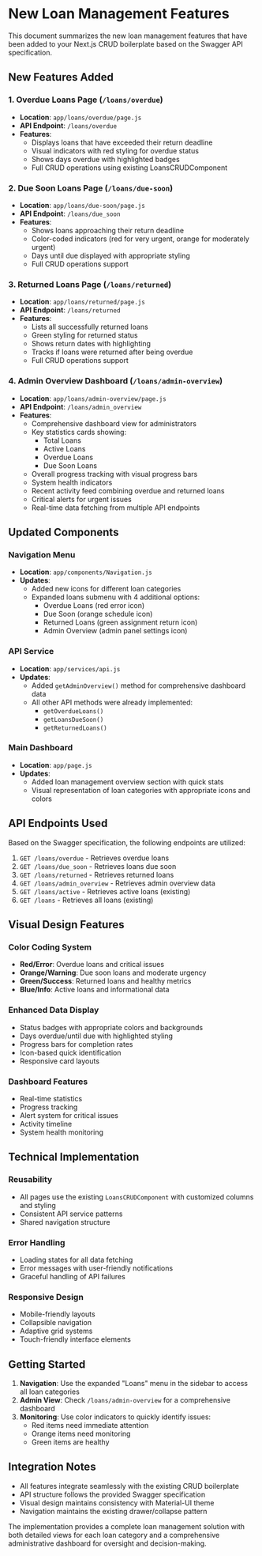 # New Loan Management Features

This document summarizes the new loan management features that have been added to your Next.js CRUD boilerplate based on the Swagger API specification.

## New Features Added

### 1. Overdue Loans Page (`/loans/overdue`)
- **Location**: `app/loans/overdue/page.js`
- **API Endpoint**: `/loans/overdue`
- **Features**:
  - Displays loans that have exceeded their return deadline
  - Visual indicators with red styling for overdue status
  - Shows days overdue with highlighted badges
  - Full CRUD operations using existing LoansCRUDComponent

### 2. Due Soon Loans Page (`/loans/due-soon`)
- **Location**: `app/loans/due-soon/page.js`
- **API Endpoint**: `/loans/due_soon`
- **Features**:
  - Shows loans approaching their return deadline
  - Color-coded indicators (red for very urgent, orange for moderately urgent)
  - Days until due displayed with appropriate styling
  - Full CRUD operations support

### 3. Returned Loans Page (`/loans/returned`)
- **Location**: `app/loans/returned/page.js`
- **API Endpoint**: `/loans/returned`
- **Features**:
  - Lists all successfully returned loans
  - Green styling for returned status
  - Shows return dates with highlighting
  - Tracks if loans were returned after being overdue
  - Full CRUD operations support

### 4. Admin Overview Dashboard (`/loans/admin-overview`)
- **Location**: `app/loans/admin-overview/page.js`
- **API Endpoint**: `/loans/admin_overview`
- **Features**:
  - Comprehensive dashboard view for administrators
  - Key statistics cards showing:
    - Total Loans
    - Active Loans
    - Overdue Loans
    - Due Soon Loans
  - Overall progress tracking with visual progress bars
  - System health indicators
  - Recent activity feed combining overdue and returned loans
  - Critical alerts for urgent issues
  - Real-time data fetching from multiple API endpoints

## Updated Components

### Navigation Menu
- **Location**: `app/components/Navigation.js`
- **Updates**:
  - Added new icons for different loan categories
  - Expanded loans submenu with 4 additional options:
    - Overdue Loans (red error icon)
    - Due Soon (orange schedule icon)
    - Returned Loans (green assignment return icon)
    - Admin Overview (admin panel settings icon)

### API Service
- **Location**: `app/services/api.js`
- **Updates**:
  - Added `getAdminOverview()` method for comprehensive dashboard data
  - All other API methods were already implemented:
    - `getOverdueLoans()`
    - `getLoansDueSoon()`
    - `getReturnedLoans()`

### Main Dashboard
- **Location**: `app/page.js`
- **Updates**:
  - Added loan management overview section with quick stats
  - Visual representation of loan categories with appropriate icons and colors

## API Endpoints Used

Based on the Swagger specification, the following endpoints are utilized:

1. `GET /loans/overdue` - Retrieves overdue loans
2. `GET /loans/due_soon` - Retrieves loans due soon
3. `GET /loans/returned` - Retrieves returned loans
4. `GET /loans/admin_overview` - Retrieves admin overview data
5. `GET /loans/active` - Retrieves active loans (existing)
6. `GET /loans` - Retrieves all loans (existing)

## Visual Design Features

### Color Coding System
- **Red/Error**: Overdue loans and critical issues
- **Orange/Warning**: Due soon loans and moderate urgency
- **Green/Success**: Returned loans and healthy metrics
- **Blue/Info**: Active loans and informational data

### Enhanced Data Display
- Status badges with appropriate colors and backgrounds
- Days overdue/until due with highlighted styling
- Progress bars for completion rates
- Icon-based quick identification
- Responsive card layouts

### Dashboard Features
- Real-time statistics
- Progress tracking
- Alert system for critical issues
- Activity timeline
- System health monitoring

## Technical Implementation

### Reusability
- All pages use the existing `LoansCRUDComponent` with customized columns and styling
- Consistent API service patterns
- Shared navigation structure

### Error Handling
- Loading states for all data fetching
- Error messages with user-friendly notifications
- Graceful handling of API failures

### Responsive Design
- Mobile-friendly layouts
- Collapsible navigation
- Adaptive grid systems
- Touch-friendly interface elements

## Getting Started

1. **Navigation**: Use the expanded "Loans" menu in the sidebar to access all loan categories
2. **Admin View**: Check `/loans/admin-overview` for a comprehensive dashboard
3. **Monitoring**: Use color indicators to quickly identify issues:
   - Red items need immediate attention
   - Orange items need monitoring
   - Green items are healthy

## Integration Notes

- All features integrate seamlessly with the existing CRUD boilerplate
- API structure follows the provided Swagger specification
- Visual design maintains consistency with Material-UI theme
- Navigation maintains the existing drawer/collapse pattern

The implementation provides a complete loan management solution with both detailed views for each loan category and a comprehensive administrative dashboard for oversight and decision-making.
